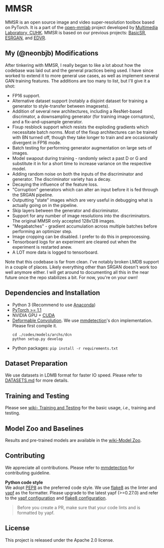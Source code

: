 # MMSR

MMSR is an open source image and video super-resolution toolbox based on PyTorch. It is a part of the [open-mmlab](https://github.com/open-mmlab) project developed by [Multimedia Laboratory, CUHK](http://mmlab.ie.cuhk.edu.hk). MMSR is based on our previous projects: [BasicSR](https://github.com/xinntao/BasicSR), [ESRGAN](https://github.com/xinntao/ESRGAN), and [EDVR](https://github.com/xinntao/EDVR).

## My (@neonbjb) Modifications
After tinkering with MMSR, I really began to like a lot about how the codebase was laid out and the general practices being used. I have since worked to extend it to more
general use cases, as well as implement several GAN training features. The additions are too many to list, but I'll give it a shot:

- FP16 support.
- Alternative dataset support (notably a disjoint dataset for training a generator to style-transfer between imagesets).
- Addition of several new architectures, including a ResNet-based discrimator, a downsampling generator (for training image corruptors), and a fix-and-upsample generator.
- Fixup resblock support which resists the exploding gradients which necessitate batch norms. Most of the fixup architectures can be trained with BN turned off, though they
  take longer to train and are occasionally divergent in FP16 mode.
- Batch testing for performing generator augmentation on large sets of images.
- Model swapout during training - randomly select a past D or G and substitute it in for a short time to increase variance on the respective model.
- Adding random noise on both the inputs of the discriminator and generator. The discriminator variety has a decay.
- Decaying the influence of the feature loss.
- "Corruption" generators which can alter an input before it is fed through the SRGAN pipeline.
- Outputting "state" images which are very useful in debugging what is actually going on in the pipeline.
- Skip layers between the generator and discriminator.
- Support for any number of image resolutions into the discriminators. The original MMSR only accepted 128x128 images.
- "Megabatches" - gradient accumulation across multiple batches before performing an optimizer step.
- Image cropping can be disabled. I prefer to do this in preprocessing.
- Tensorboard logs for an experiment are cleared out when the experiment is restarted anew.
- A LOT more data is logged to tensorboard.

Note that this codebase is far from clean. I've notably broken LMDB support in a couple of places. Likely everything other than SRGAN doesn't work too well anymore either.
I will get around to documenting all this in the near future once the repo stabilizes a bit. For now, you're on your own!

## Dependencies and Installation

- Python 3 (Recommend to use [Anaconda](https://www.anaconda.com/download))
- [PyTorch >= 1.1](https://pytorch.org)
- NVIDIA GPU + [CUDA](https://developer.nvidia.com/cuda-downloads)
- [Deformable Convolution](https://arxiv.org/abs/1703.06211). We use [mmdetection](https://github.com/open-mmlab/mmdetection)'s dcn implementation. Please first compile it.
  ```
  cd ./codes/models/archs/dcn
  python setup.py develop
  ```
- Python packages: `pip install -r requirements.txt`


## Dataset Preparation
We use datasets in LDMB format for faster IO speed. Please refer to [DATASETS.md](datasets/DATASETS.md) for more details.

## Training and Testing
Please see [wiki- Training and Testing](https://github.com/open-mmlab/mmsr/wiki/Training-and-Testing) for the basic usage, *i.e.,* training and testing.

## Model Zoo and Baselines
Results and pre-trained models are available in the [wiki-Model Zoo](https://github.com/open-mmlab/mmsr/wiki/Model-Zoo).

## Contributing
We appreciate all contributions. Please refer to [mmdetection](https://github.com/open-mmlab/mmdetection/blob/master/CONTRIBUTING.md) for contributing guideline.

**Python code style**<br/>
We adopt [PEP8](https://python.org/dev/peps/pep-0008) as the preferred code style. We use [flake8](http://flake8.pycqa.org/en/latest) as the linter and [yapf](https://github.com/google/yapf) as the formatter. Please upgrade to the latest yapf (>=0.27.0) and refer to the [yapf configuration](.style.yapf) and [flake8 configuration](.flake8).

> Before you create a PR, make sure that your code lints and is formatted by yapf.

## License
This project is released under the Apache 2.0 license.

